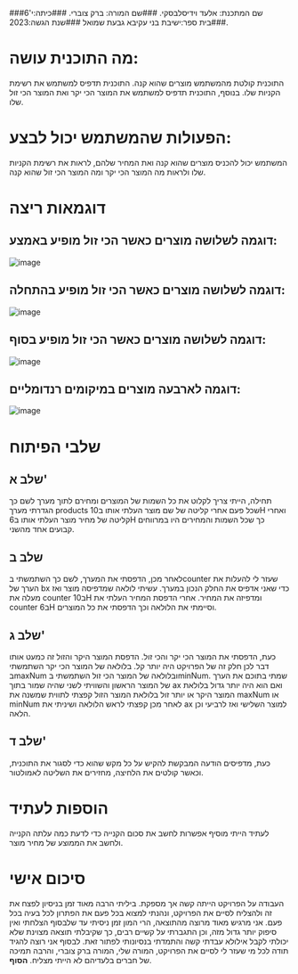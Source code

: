 
###שם המתכנת: אלעד וידיסלבסקי.
###שם המורה: ברק צוברי.
###כיתה:י'6
###בית ספר:ישיבת בני עקיבא גבעת שמואל
###שנת הגשה:2023.
# מה התוכנית עושה:
התוכנית קולטת מהמשתמש מוצרים שהוא קנה.
התוכנית תדפיס למשתמש את רשימת הקניות שלו.
בנוסף, התוכנית תדפיס למשתמש את המוצר הכי יקר ואת המוצר הכי זול שלו.
# הפעולות שהמשתמש יכול לבצע:
המשתמש יכול להכניס מוצרים שהוא קנה ואת המחיר שלהם, לראות את רשימת הקניות שלו ולראות מה המוצר הכי יקר ומה המוצר הכי זול שהוא קנה.
# דוגמאות ריצה
## דוגמה לשלושה מוצרים כאשר הכי זול מופיע באמצע:
![image](https://github.com/baraksu/ShoppingCard/assets/132655967/71f9b91e-73a8-45da-a148-e5862cffe1f6)

## דוגמה לשלושה מוצרים כאשר הכי זול מופיע בהתחלה:
![image](https://github.com/baraksu/ShoppingCard/assets/132655967/5fbd5afa-259c-4713-b7d9-060a401228fd)

## דוגמה לשלושה מוצרים כאשר הכי זול מופיע בסוף:
![image](https://github.com/baraksu/ShoppingCard/assets/132655967/f8ef4829-c64a-4d13-a160-2697d467a36b)

## דוגמה לארבעה מוצרים במיקומים רנדומליים:
![image](https://github.com/baraksu/ShoppingCard/assets/132655967/eaf35a41-0de1-427c-8ad5-4c29d5229a6b)


# שלבי הפיתוח
## שלב א'
תחילה, הייתי צריך לקלוט את כל השמות של המוצרים ומחירם לתוך מערך לשם כך הגדרתי מערך products שכל פעם אחרי קליטה של שם מוצר העלתי אותו ב10H ואחרי קליטה של מחיר מוצר העלתי אותו ב6H כך שכל השמות והמחירים היו במרווחים קבועים אחד מהשני.
## שלב ב
לאחר מכן, הדפסתי את המערך, לשם כך השתמשתי בcounter שעזר לי להעלות את הערך של bx כדי שאני אדפיס את החלק הנכון במערך. עשיתי לולאה שמדפיסה מוצר ואז מעלה את counter ב10H ומדפיזה את המחיר. אחרי הדפסת המחיר העלתי את counter ב6H וסיימתי את הלולאה וכך הדפסתי את כל המוצרים.
## שלב ג'
כעת, הדפסתי את המוצר הכי יקר והכי זול. הדפסת המוצר היקר והזול זה כמעט אותו דבר לכן חלק זה של הפרויקט היה יותר קל. בלולאה של המוצר הכי יקר השתמשתי בmaxNum ובלולאה של המוצר הכי זול השתמשתי בminNum. שמתי בתוכם את הערך של המוצר הראשון והשוויתי לשני שהיה שמור בתוך ax ואם הוא היה יותר גדול בלולאת המוצר היקר או יותר זול בלולאת המוצר הזול קפצתי לתווית שמשנה את maxNum או minNum לאחר מכן קפצתי לראש הלולאה ושיניתי את ax למוצר השלישי ואז לרביעי וכן הלאה.
## שלב ד'
כעת, מדפיסים הודעה המבקשת להקיש על כל מקש שהוא כדי לסגור את התוכנית, וכאשר קולטים את הלחיצה, מחזירים את השליטה לאמולטור.
# הוספות לעתיד
לעתיד הייתי מוסיף אפשרות לחשב את סכום הקנייה כדי לדעת כמה עלתה הקנייה ולחשב את הממוצע של מחיר מוצר.
# סיכום אישי
העבודה על הפרויקט הייתה קשה אך מספקת. ביליתי הרבה מאוד זמן בניסיון לפצח את זה ולהצליח לסיים את הפרויקט, ונהנתי למצוא בכל פעם את הפתרון לכל בעיה בכל פעם. אני מרגיש מאוד מרוצה מהתוצאה, הרי המון זמן ניסיתי עד שלבסוף הצלחתי ואין סיפוק יותר גדול מזה, וכן התגברתי על קשיים רבים, כך שקיבלתי תוצאה מצוינת שלא יכולתי לקבל אילולא עבדתי קשה והתמדתי בנסיונותי לפתור זאת. לבסוף אני רוצה להגיד תודה לכל מי שעזר לי לסיים את הפרויקט, המורה שלי, המורה ברק צוברי, והרבה תמיכה של חברים בלעדיהם לא הייתי מצליח. **הסוף**.
